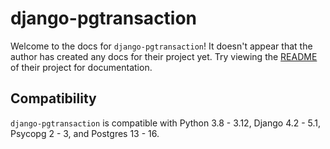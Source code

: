 # django-pgtransaction

Welcome to the docs for `django-pgtransaction`! It doesn't appear that the author has created any docs for their project yet. Try viewing the [README](https://github.com/Opus10/django-pgtransaction) of their project for documentation.

## Compatibility

`django-pgtransaction` is compatible with Python 3.8 - 3.12, Django 4.2 - 5.1, Psycopg 2 - 3, and Postgres 13 - 16.
